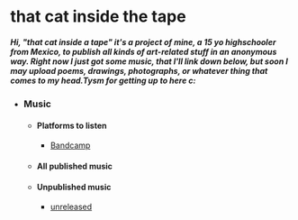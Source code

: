 # that cat inside the tape
##### Hi, "that cat inside a tape" it's a project of mine, a 15 yo highschooler from Mexico, to publish all kinds of art-related stuff in an anonymous way. Right now I just got some music, that I'll link down below, but soon I may upload poems, drawings, photographs, or whatever thing that comes to my head.Tysm for getting up to here c:

 - ### Music
    - #### Platforms to listen
      - [Bandcamp](https://thatcatinsidethetape.bandcamp.com/)
    - #### All published music
    - #### Unpublished music
      - [unreleased](unreleasedthatcat.github.io)
